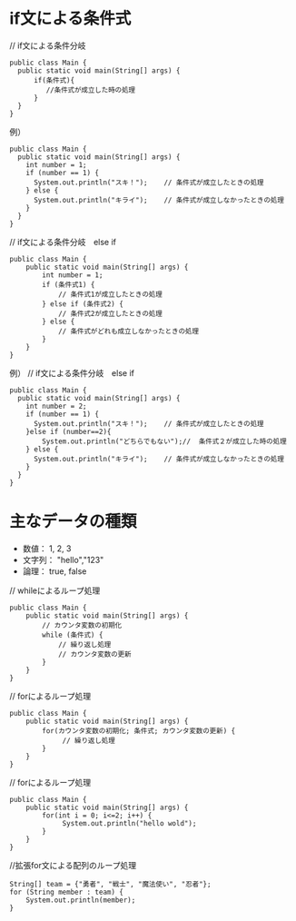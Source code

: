 # if文による条件式

// if文による条件分岐
```
public class Main {
  public static void main(String[] args) {
      if(条件式){
         //条件式が成立した時の処理
      }
  }
}
```
例）
```
public class Main {
  public static void main(String[] args) {
    int number = 1;
    if (number == 1) {
      System.out.println("スキ！");    // 条件式が成立したときの処理
    } else {
      System.out.println("キライ");    // 条件式が成立しなかったときの処理
    }
  }
}
```
// if文による条件分岐　else if
```
public class Main {
    public static void main(String[] args) {
        int number = 1;
        if (条件式1) {
            // 条件式1が成立したときの処理
        } else if (条件式2) {
            // 条件式2が成立したときの処理
        } else {
            // 条件式がどれも成立しなかったときの処理
        }
    }
}
```

例）
// if文による条件分岐　else if
```
public class Main {
  public static void main(String[] args) {
    int number = 2;
    if (number == 1) {
      System.out.println("スキ！");    // 条件式が成立したときの処理
    }else if (number==2){
        System.out.println("どちらでもない");//  条件式２が成立した時の処理
    } else {
      System.out.println("キライ");    // 条件式が成立しなかったときの処理
    }
  }
}
```
# 主なデータの種類
- 数値： 1, 2, 3
- 文字列： "hello","123"
- 論理： true, false





// whileによるループ処理
```
public class Main {
    public static void main(String[] args) {
        // カウンタ変数の初期化
        while (条件式) {
            // 繰り返し処理
            // カウンタ変数の更新
        }
    }
}

```

// forによるループ処理
```
public class Main {
    public static void main(String[] args) {
        for(カウンタ変数の初期化; 条件式; カウンタ変数の更新) {
             // 繰り返し処理
        }
    }
}
```
// forによるループ処理
```
public class Main {
    public static void main(String[] args) {
        for(int i = 0; i<=2; i++) {
             System.out.println("hello wold");
        }
    }
}
```
//拡張for文による配列のループ処理
```
String[] team = {"勇者", "戦士", "魔法使い", "忍者"};
for (String member : team) {
    System.out.println(member);
}
```

